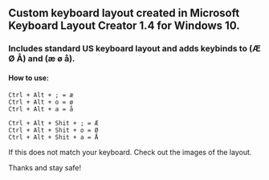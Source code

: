 ## Custom keyboard layout created in Microsoft Keyboard Layout Creator 1.4 for Windows 10.

### Includes standard US keyboard layout and adds keybinds to (Æ Ø Å) and (æ ø å).

#### How to use:
```
Ctrl + Alt + ; = æ
Ctrl + Alt + o = ø
Ctrl + Alt + a = å
```

```
Ctrl + Alt + Shit + ; = Æ
Ctrl + Alt + Shit + o = Ø
Ctrl + Alt + Shit + a = Å
```

If this does not match your keyboard. Check out the images of the layout. 


Thanks and stay safe!
